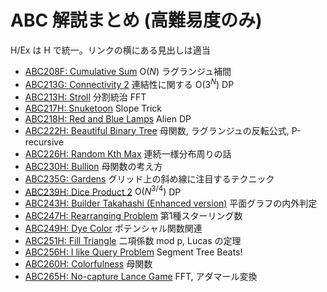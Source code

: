 # ABC 解説まとめ (高難易度のみ)

H/Ex は H で統一。リンクの横にある見出しは適当

- [ABC208F: Cumulative Sum](https://atcoder.jp/editorial_from_task?id=2195&taskScreenName=abc208_f) $\mathrm{O}(N)$ ラグランジュ補間
- [ABC213G: Connectivity 2](https://atcoder.jp/editorial_from_task?id=2392&taskScreenName=abc213_g) 連結性に関する $\mathrm{O}(3^N)$ DP
- [ABC213H: Stroll](https://atcoder.jp/editorial_from_task?id=2396&taskScreenName=abc213_h) 分割統治 FFT
- [ABC217H: Snuketoon](https://atcoder.jp/editorial_from_task?id=2581&taskScreenName=abc217_h) Slope Trick
- [ABC218H: Red and Blue Lamps](https://atcoder.jp/editorial_from_task?id=2621&taskScreenName=abc218_h) Alien DP
- [ABC222H: Beautiful Binary Tree](https://atcoder.jp/editorial_from_task?id=2742&taskScreenName=abc222_h) 母関数, ラグランジュの反転公式, P-recursive 
- [ABC226H: Random Kth Max](https://atcoder.jp/editorial_from_task?id=2879&taskScreenName=abc226_h) 連続一様分布周りの話
- [ABC230H: Bullion](https://atcoder.jp/editorial_from_task?id=3003&taskScreenName=abc230_h) 母関数の考え方
- [ABC235G: Gardens](https://atcoder.jp/editorial_from_task?id=3252&taskScreenName=abc235_g) グリッド上の斜め線に注目するテクニック
- [ABC239H: Dice Product 2](https://atcoder.jp/editorial_from_task?id=3357&taskScreenName=abc239_h) $\mathrm{O}(N^{3/4})$ DP
- [ABC243H: Builder Takahashi (Enhanced version)](https://atcoder.jp/editorial_from_task?id=3546&taskScreenName=abc243_h) 平面グラフの内外判定
- [ABC247H: Rearranging Problem](https://atcoder.jp/editorial_from_task?id=3737&taskScreenName=abc247_h) 第1種スターリング数
- [ABC249H: Dye Color](https://atcoder.jp/editorial_from_task?id=3843&taskScreenName=abc249_h) ポテンシャル関数関連
- [ABC251H: Fill Triangle](https://atcoder.jp/editorial_from_task?id=3954&taskScreenName=abc251_h) 二項係数 mod p, Lucas の定理 
- [ABC256H: I like Query Problem](https://atcoder.jp/editorial_from_task?id=4113&taskScreenName=abc256_h) Segment Tree Beats!
- [ABC260H: Colorfulness](https://atcoder.jp/editorial_from_task?id=4434&taskScreenName=abc260_h) 母関数
- [ABC265H: No-capture Lance Game](https://atcoder.jp/editorial_from_task?id=4577&taskScreenName=abc265_h) FFT, アダマール変換
